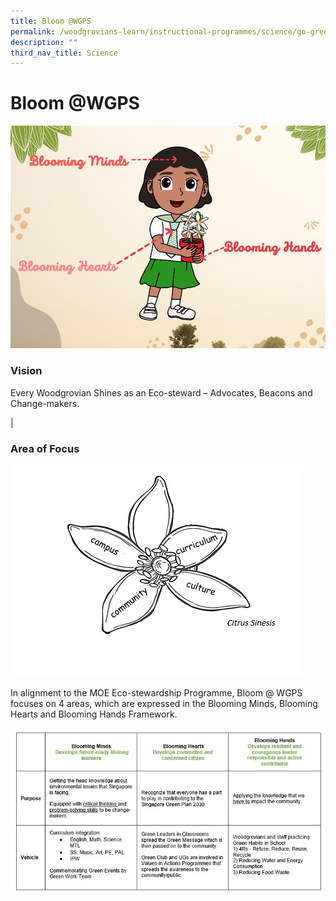 ```yaml
---
title: Bloom @WGPS
permalink: /woodgrovians-learn/instructional-programmes/science/go-green-at-wgps/
description: ""
third_nav_title: Science
---
```


# **Bloom @WGPS**
![](/images/Picture1.jpg)



### Vision
Every Woodgrovian Shines as an Eco-steward – Advocates, Beacons and Change-makers.

|
### Area of Focus

![](/images/Picture3.jpg)


In alignment to the MOE Eco-stewardship Programme, Bloom @ WGPS focuses on 4 areas, which are expressed in the Blooming Minds, Blooming Hearts and Blooming Hands Framework.

![](/images/Bloom%20Table.jpg)